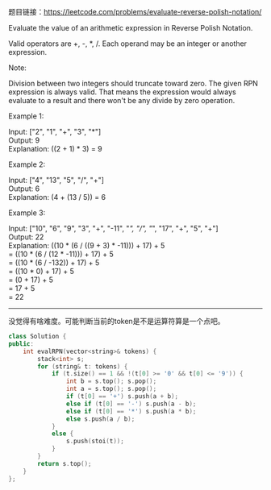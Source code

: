 题目链接：https://leetcode.com/problems/evaluate-reverse-polish-notation/

Evaluate the value of an arithmetic expression in Reverse Polish Notation.

Valid operators are \+, \-, \*, /. Each operand may be an integer or another expression.

Note:

Division between two integers should truncate toward zero.
The given RPN expression is always valid. That means the expression would always evaluate to a result and there won't be any divide by zero operation.

Example 1:

Input: ["2", "1", "+", "3", "*"]\
Output: 9\
Explanation: ((2 + 1) * 3) = 9

Example 2:

Input: ["4", "13", "5", "/", "+"]\
Output: 6\
Explanation: (4 + (13 / 5)) = 6

Example 3:

Input: ["10", "6", "9", "3", "+", "-11", "*", "/", "*", "17", "+", "5", "+"]\
Output: 22\
Explanation: 
((10 * (6 / ((9 + 3) * -11))) + 17) + 5\
= ((10 * (6 / (12 * -11))) + 17) + 5\
= ((10 * (6 / -132)) + 17) + 5\
= ((10 * 0) + 17) + 5\
= (0 + 17) + 5\
= 17 + 5\
= 22

---
没觉得有啥难度。可能判断当前的token是不是运算符算是一个点吧。

```cpp
class Solution {
public:
    int evalRPN(vector<string>& tokens) {
        stack<int> s;
        for (string& t: tokens) {
            if (t.size() == 1 && !(t[0] >= '0' && t[0] <= '9')) {
                int b = s.top(); s.pop();
                int a = s.top(); s.pop();
                if (t[0] == '+') s.push(a + b);
                else if (t[0] == '-') s.push(a - b);
                else if (t[0] == '*') s.push(a * b);
                else s.push(a / b);
            }
            else {
                s.push(stoi(t));
            }
        }    
        return s.top();
    }
};
```